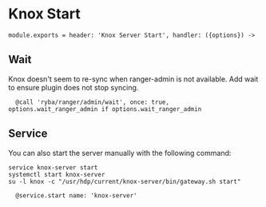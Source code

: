 
# Knox Start

    module.exports = header: 'Knox Server Start', handler: ({options}) ->

## Wait
Knox doesn't seem to re-sync when ranger-admin is not available. Add wait to ensure plugin
does not stop syncing.

      @call 'ryba/ranger/admin/wait', once: true, options.wait_ranger_admin if options.wait_ranger_admin

## Service

You can also start the server manually with the following command:

```
service knox-server start
systemctl start knox-server
su -l knox -c "/usr/hdp/current/knox-server/bin/gateway.sh start"
```
      
      @service.start name: 'knox-server'
